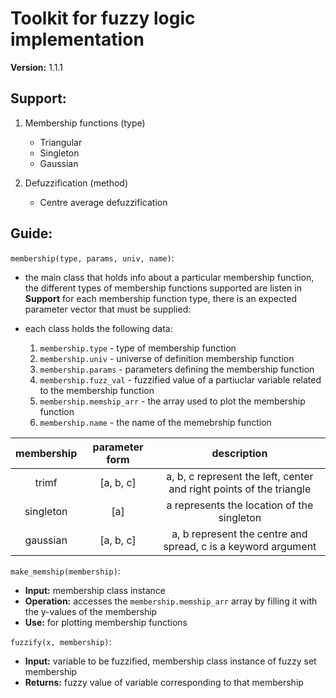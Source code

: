 Toolkit for fuzzy logic implementation
=======================================

__Version:__ 1.1.1

Support:
--------

1. Membership functions (type)
    * Triangular
    * Singleton
    * Gaussian

2. Defuzzification (method)
    * Centre average defuzzification

Guide:
------

`membership(type, params, univ, name)`:

- the main class that holds info about a particular membership function, 
the different types of membership functions supported are listen in __Support__
for each membership function type, there is an expected parameter vector that
must be supplied:

- each class holds the following data:
   1. `membership.type`     - type of membership function
   2. `membership.univ`     - universe of definition membership function
   3. `membership.params`   - parameters defining the membership function
   4. `membership.fuzz_val` - fuzzified value of a partiuclar variable related to the membership function
   5. `membership.memship_arr` - the array used to plot the membership function
   6. `membership.name`     - the name of the memebrship function
      
| membership | parameter form | description |
| :--------: | :------------: | :---------: |
| trimf      | [a, b, c]      | a, b, c represent the left, center and right points of the triangle |
| singleton  | [a]            | a represents the location of the singleton |
| gaussian   | [a, b, c]      | a, b represent the centre and spread, c is a keyword argument |

`make_memship(membership)`:

- __Input:__ membership class instance
- __Operation:__ accesses the `membership.memship_arr` array by filling it with the y-values of the membership
- __Use:__ for plotting membership functions

`fuzzify(x, membership)`:
- __Input:__ variable to be fuzzified, membership class instance of fuzzy set membership
- __Returns:__ fuzzy value of variable corresponding to that membership

